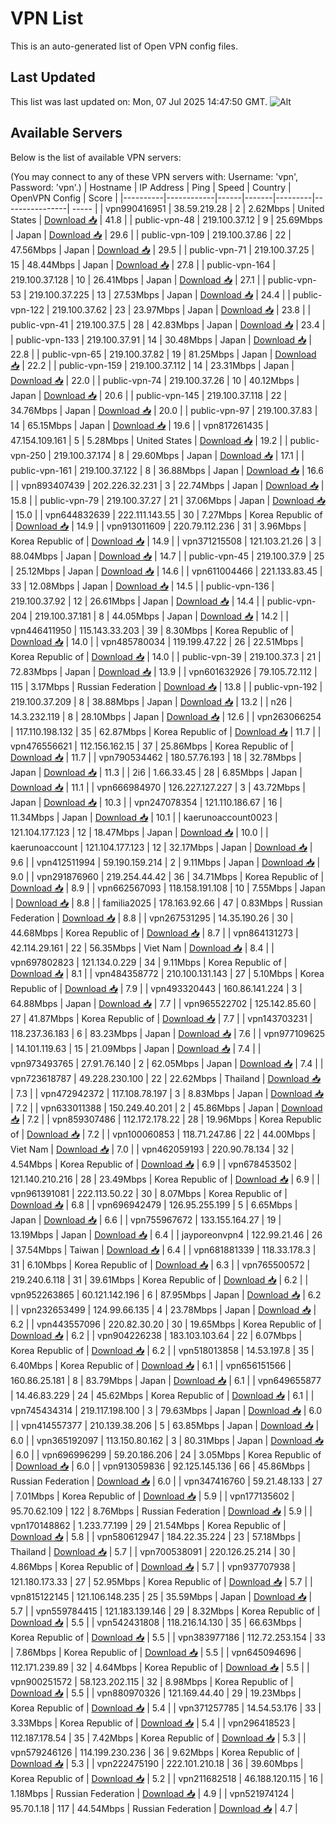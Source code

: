 # VPN List

This is an auto-generated list of Open VPN config files.

## Last Updated

This list was last updated on: Mon, 07 Jul 2025 14:47:50 GMT.
![Alt](https://repobeats.axiom.co/api/embed/186b98318ef1479477931607c1ad7d823f12451f.svg "Repobeats analytics image")

## Available Servers

Below is the list of available VPN servers:

(You may connect to any of these VPN servers with: Username: 'vpn', Password: 'vpn'.)
| Hostname | IP Address | Ping | Speed | Country | OpenVPN Config | Score |
|----------|------------|------|-------|---------|----------------| ----- |
| vpn990416951 | 38.59.219.28 | 2 | 2.62Mbps | United States | [Download 📥](./configs/server_0_US.ovpn) | 41.8 |
| public-vpn-48 | 219.100.37.12 | 9 | 25.69Mbps | Japan | [Download 📥](./configs/server_1_JP.ovpn) | 29.6 |
| public-vpn-109 | 219.100.37.86 | 22 | 47.56Mbps | Japan | [Download 📥](./configs/server_2_JP.ovpn) | 29.5 |
| public-vpn-71 | 219.100.37.25 | 15 | 48.44Mbps | Japan | [Download 📥](./configs/server_3_JP.ovpn) | 27.8 |
| public-vpn-164 | 219.100.37.128 | 10 | 26.41Mbps | Japan | [Download 📥](./configs/server_4_JP.ovpn) | 27.1 |
| public-vpn-53 | 219.100.37.225 | 13 | 27.53Mbps | Japan | [Download 📥](./configs/server_5_JP.ovpn) | 24.4 |
| public-vpn-122 | 219.100.37.62 | 23 | 23.97Mbps | Japan | [Download 📥](./configs/server_6_JP.ovpn) | 23.8 |
| public-vpn-41 | 219.100.37.5 | 28 | 42.83Mbps | Japan | [Download 📥](./configs/server_7_JP.ovpn) | 23.4 |
| public-vpn-133 | 219.100.37.91 | 14 | 30.48Mbps | Japan | [Download 📥](./configs/server_8_JP.ovpn) | 22.8 |
| public-vpn-65 | 219.100.37.82 | 19 | 81.25Mbps | Japan | [Download 📥](./configs/server_9_JP.ovpn) | 22.2 |
| public-vpn-159 | 219.100.37.112 | 14 | 23.31Mbps | Japan | [Download 📥](./configs/server_10_JP.ovpn) | 22.0 |
| public-vpn-74 | 219.100.37.26 | 10 | 40.12Mbps | Japan | [Download 📥](./configs/server_11_JP.ovpn) | 20.6 |
| public-vpn-145 | 219.100.37.118 | 22 | 34.76Mbps | Japan | [Download 📥](./configs/server_12_JP.ovpn) | 20.0 |
| public-vpn-97 | 219.100.37.83 | 14 | 65.15Mbps | Japan | [Download 📥](./configs/server_13_JP.ovpn) | 19.6 |
| vpn817261435 | 47.154.109.161 | 5 | 5.28Mbps | United States | [Download 📥](./configs/server_14_US.ovpn) | 19.2 |
| public-vpn-250 | 219.100.37.174 | 8 | 29.60Mbps | Japan | [Download 📥](./configs/server_15_JP.ovpn) | 17.1 |
| public-vpn-161 | 219.100.37.122 | 8 | 36.88Mbps | Japan | [Download 📥](./configs/server_16_JP.ovpn) | 16.6 |
| vpn893407439 | 202.226.32.231 | 3 | 22.74Mbps | Japan | [Download 📥](./configs/server_17_JP.ovpn) | 15.8 |
| public-vpn-79 | 219.100.37.27 | 21 | 37.06Mbps | Japan | [Download 📥](./configs/server_18_JP.ovpn) | 15.0 |
| vpn644832639 | 222.111.143.55 | 30 | 7.27Mbps | Korea Republic of | [Download 📥](./configs/server_19_KR.ovpn) | 14.9 |
| vpn913011609 | 220.79.112.236 | 31 | 3.96Mbps | Korea Republic of | [Download 📥](./configs/server_20_KR.ovpn) | 14.9 |
| vpn371215508 | 121.103.21.26 | 3 | 88.04Mbps | Japan | [Download 📥](./configs/server_21_JP.ovpn) | 14.7 |
| public-vpn-45 | 219.100.37.9 | 25 | 25.12Mbps | Japan | [Download 📥](./configs/server_22_JP.ovpn) | 14.6 |
| vpn611004466 | 221.133.83.45 | 33 | 12.08Mbps | Japan | [Download 📥](./configs/server_23_JP.ovpn) | 14.5 |
| public-vpn-136 | 219.100.37.92 | 12 | 26.61Mbps | Japan | [Download 📥](./configs/server_24_JP.ovpn) | 14.4 |
| public-vpn-204 | 219.100.37.181 | 8 | 44.05Mbps | Japan | [Download 📥](./configs/server_25_JP.ovpn) | 14.2 |
| vpn446411950 | 115.143.33.203 | 39 | 8.30Mbps | Korea Republic of | [Download 📥](./configs/server_26_KR.ovpn) | 14.0 |
| vpn485780034 | 119.199.47.22 | 26 | 22.51Mbps | Korea Republic of | [Download 📥](./configs/server_27_KR.ovpn) | 14.0 |
| public-vpn-39 | 219.100.37.3 | 21 | 72.83Mbps | Japan | [Download 📥](./configs/server_28_JP.ovpn) | 13.9 |
| vpn601632926 | 79.105.72.112 | 115 | 3.17Mbps | Russian Federation | [Download 📥](./configs/server_29_RU.ovpn) | 13.8 |
| public-vpn-192 | 219.100.37.209 | 8 | 38.88Mbps | Japan | [Download 📥](./configs/server_30_JP.ovpn) | 13.2 |
| n26 | 14.3.232.119 | 8 | 28.10Mbps | Japan | [Download 📥](./configs/server_31_JP.ovpn) | 12.6 |
| vpn263066254 | 117.110.198.132 | 35 | 62.87Mbps | Korea Republic of | [Download 📥](./configs/server_32_KR.ovpn) | 11.7 |
| vpn476556621 | 112.156.162.15 | 37 | 25.86Mbps | Korea Republic of | [Download 📥](./configs/server_33_KR.ovpn) | 11.7 |
| vpn790534462 | 180.57.76.193 | 18 | 32.78Mbps | Japan | [Download 📥](./configs/server_34_JP.ovpn) | 11.3 |
| 2i6 | 1.66.33.45 | 28 | 6.85Mbps | Japan | [Download 📥](./configs/server_35_JP.ovpn) | 11.1 |
| vpn666984970 | 126.227.127.227 | 3 | 43.72Mbps | Japan | [Download 📥](./configs/server_36_JP.ovpn) | 10.3 |
| vpn247078354 | 121.110.186.67 | 16 | 11.34Mbps | Japan | [Download 📥](./configs/server_37_JP.ovpn) | 10.1 |
| kaerunoaccount0023 | 121.104.177.123 | 12 | 18.47Mbps | Japan | [Download 📥](./configs/server_38_JP.ovpn) | 10.0 |
| kaerunoaccount | 121.104.177.123 | 12 | 32.17Mbps | Japan | [Download 📥](./configs/server_39_JP.ovpn) | 9.6 |
| vpn412511994 | 59.190.159.214 | 2 | 9.11Mbps | Japan | [Download 📥](./configs/server_40_JP.ovpn) | 9.0 |
| vpn291876960 | 219.254.44.42 | 36 | 34.71Mbps | Korea Republic of | [Download 📥](./configs/server_41_KR.ovpn) | 8.9 |
| vpn662567093 | 118.158.191.108 | 10 | 7.55Mbps | Japan | [Download 📥](./configs/server_42_JP.ovpn) | 8.8 |
| familia2025 | 178.163.92.66 | 47 | 0.83Mbps | Russian Federation | [Download 📥](./configs/server_43_RU.ovpn) | 8.8 |
| vpn267531295 | 14.35.190.26 | 30 | 44.68Mbps | Korea Republic of | [Download 📥](./configs/server_44_KR.ovpn) | 8.7 |
| vpn864131273 | 42.114.29.161 | 22 | 56.35Mbps | Viet Nam | [Download 📥](./configs/server_45_VN.ovpn) | 8.4 |
| vpn697802823 | 121.134.0.229 | 34 | 9.11Mbps | Korea Republic of | [Download 📥](./configs/server_46_KR.ovpn) | 8.1 |
| vpn484358772 | 210.100.131.143 | 27 | 5.10Mbps | Korea Republic of | [Download 📥](./configs/server_47_KR.ovpn) | 7.9 |
| vpn493320443 | 160.86.141.224 | 3 | 64.88Mbps | Japan | [Download 📥](./configs/server_48_JP.ovpn) | 7.7 |
| vpn965522702 | 125.142.85.60 | 27 | 41.87Mbps | Korea Republic of | [Download 📥](./configs/server_49_KR.ovpn) | 7.7 |
| vpn143703231 | 118.237.36.183 | 6 | 83.23Mbps | Japan | [Download 📥](./configs/server_50_JP.ovpn) | 7.6 |
| vpn977109625 | 14.101.119.63 | 15 | 21.09Mbps | Japan | [Download 📥](./configs/server_51_JP.ovpn) | 7.4 |
| vpn973493765 | 27.91.76.140 | 2 | 62.05Mbps | Japan | [Download 📥](./configs/server_52_JP.ovpn) | 7.4 |
| vpn723618787 | 49.228.230.100 | 22 | 22.62Mbps | Thailand | [Download 📥](./configs/server_53_TH.ovpn) | 7.3 |
| vpn472942372 | 117.108.78.197 | 3 | 8.83Mbps | Japan | [Download 📥](./configs/server_54_JP.ovpn) | 7.2 |
| vpn633011388 | 150.249.40.201 | 2 | 45.86Mbps | Japan | [Download 📥](./configs/server_55_JP.ovpn) | 7.2 |
| vpn859307486 | 112.172.178.22 | 28 | 19.96Mbps | Korea Republic of | [Download 📥](./configs/server_56_KR.ovpn) | 7.2 |
| vpn100060853 | 118.71.247.86 | 22 | 44.00Mbps | Viet Nam | [Download 📥](./configs/server_57_VN.ovpn) | 7.0 |
| vpn462059193 | 220.90.78.134 | 32 | 4.54Mbps | Korea Republic of | [Download 📥](./configs/server_58_KR.ovpn) | 6.9 |
| vpn678453502 | 121.140.210.216 | 28 | 23.49Mbps | Korea Republic of | [Download 📥](./configs/server_59_KR.ovpn) | 6.9 |
| vpn961391081 | 222.113.50.22 | 30 | 8.07Mbps | Korea Republic of | [Download 📥](./configs/server_60_KR.ovpn) | 6.8 |
| vpn696942479 | 126.95.255.199 | 5 | 6.65Mbps | Japan | [Download 📥](./configs/server_61_JP.ovpn) | 6.6 |
| vpn755967672 | 133.155.164.27 | 19 | 13.19Mbps | Japan | [Download 📥](./configs/server_62_JP.ovpn) | 6.4 |
| jayporeonvpn4 | 122.99.21.46 | 26 | 37.54Mbps | Taiwan | [Download 📥](./configs/server_63_TW.ovpn) | 6.4 |
| vpn681881339 | 118.33.178.3 | 31 | 6.10Mbps | Korea Republic of | [Download 📥](./configs/server_64_KR.ovpn) | 6.3 |
| vpn765500572 | 219.240.6.118 | 31 | 39.61Mbps | Korea Republic of | [Download 📥](./configs/server_65_KR.ovpn) | 6.2 |
| vpn952263865 | 60.121.142.196 | 6 | 87.95Mbps | Japan | [Download 📥](./configs/server_66_JP.ovpn) | 6.2 |
| vpn232653499 | 124.99.66.135 | 4 | 23.78Mbps | Japan | [Download 📥](./configs/server_67_JP.ovpn) | 6.2 |
| vpn443557096 | 220.82.30.20 | 30 | 19.65Mbps | Korea Republic of | [Download 📥](./configs/server_68_KR.ovpn) | 6.2 |
| vpn904226238 | 183.103.103.64 | 22 | 6.07Mbps | Korea Republic of | [Download 📥](./configs/server_69_KR.ovpn) | 6.2 |
| vpn518013858 | 14.53.197.8 | 35 | 6.40Mbps | Korea Republic of | [Download 📥](./configs/server_70_KR.ovpn) | 6.1 |
| vpn656151566 | 160.86.25.181 | 8 | 83.79Mbps | Japan | [Download 📥](./configs/server_71_JP.ovpn) | 6.1 |
| vpn649655877 | 14.46.83.229 | 24 | 45.62Mbps | Korea Republic of | [Download 📥](./configs/server_72_KR.ovpn) | 6.1 |
| vpn745434314 | 219.117.198.100 | 3 | 79.63Mbps | Japan | [Download 📥](./configs/server_73_JP.ovpn) | 6.0 |
| vpn414557377 | 210.139.38.206 | 5 | 63.85Mbps | Japan | [Download 📥](./configs/server_74_JP.ovpn) | 6.0 |
| vpn365192097 | 113.150.80.162 | 3 | 80.31Mbps | Japan | [Download 📥](./configs/server_75_JP.ovpn) | 6.0 |
| vpn696996299 | 59.20.186.206 | 24 | 3.05Mbps | Korea Republic of | [Download 📥](./configs/server_76_KR.ovpn) | 6.0 |
| vpn913059836 | 92.125.145.136 | 66 | 45.86Mbps | Russian Federation | [Download 📥](./configs/server_77_RU.ovpn) | 6.0 |
| vpn347416760 | 59.21.48.133 | 27 | 7.01Mbps | Korea Republic of | [Download 📥](./configs/server_78_KR.ovpn) | 5.9 |
| vpn177135602 | 95.70.62.109 | 122 | 8.76Mbps | Russian Federation | [Download 📥](./configs/server_79_RU.ovpn) | 5.9 |
| vpn170148862 | 1.233.77.199 | 29 | 21.54Mbps | Korea Republic of | [Download 📥](./configs/server_80_KR.ovpn) | 5.8 |
| vpn580612947 | 184.22.35.224 | 23 | 57.18Mbps | Thailand | [Download 📥](./configs/server_81_TH.ovpn) | 5.7 |
| vpn700538091 | 220.126.25.214 | 30 | 4.86Mbps | Korea Republic of | [Download 📥](./configs/server_82_KR.ovpn) | 5.7 |
| vpn937707938 | 121.180.173.33 | 27 | 52.95Mbps | Korea Republic of | [Download 📥](./configs/server_83_KR.ovpn) | 5.7 |
| vpn815122145 | 121.106.148.235 | 25 | 35.59Mbps | Japan | [Download 📥](./configs/server_84_JP.ovpn) | 5.7 |
| vpn559784415 | 121.183.139.146 | 29 | 8.32Mbps | Korea Republic of | [Download 📥](./configs/server_85_KR.ovpn) | 5.5 |
| vpn542431808 | 118.216.14.130 | 35 | 66.63Mbps | Korea Republic of | [Download 📥](./configs/server_86_KR.ovpn) | 5.5 |
| vpn383977186 | 112.72.253.154 | 33 | 7.86Mbps | Korea Republic of | [Download 📥](./configs/server_87_KR.ovpn) | 5.5 |
| vpn645094696 | 112.171.239.89 | 32 | 4.64Mbps | Korea Republic of | [Download 📥](./configs/server_88_KR.ovpn) | 5.5 |
| vpn900251572 | 58.123.202.115 | 32 | 8.98Mbps | Korea Republic of | [Download 📥](./configs/server_89_KR.ovpn) | 5.5 |
| vpn880970326 | 121.169.44.40 | 29 | 19.23Mbps | Korea Republic of | [Download 📥](./configs/server_90_KR.ovpn) | 5.4 |
| vpn371257785 | 14.54.53.176 | 33 | 3.33Mbps | Korea Republic of | [Download 📥](./configs/server_91_KR.ovpn) | 5.4 |
| vpn296418523 | 112.187.178.54 | 35 | 7.42Mbps | Korea Republic of | [Download 📥](./configs/server_92_KR.ovpn) | 5.3 |
| vpn579246126 | 114.199.230.236 | 36 | 9.62Mbps | Korea Republic of | [Download 📥](./configs/server_93_KR.ovpn) | 5.3 |
| vpn222475190 | 222.101.210.18 | 36 | 39.60Mbps | Korea Republic of | [Download 📥](./configs/server_94_KR.ovpn) | 5.2 |
| vpn211682518 | 46.188.120.115 | 16 | 1.18Mbps | Russian Federation | [Download 📥](./configs/server_95_RU.ovpn) | 4.9 |
| vpn521974124 | 95.70.1.18 | 117 | 44.54Mbps | Russian Federation | [Download 📥](./configs/server_96_RU.ovpn) | 4.7 |
